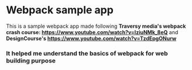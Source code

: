 # Webpack sample app
This is a sample webpack app made following
**Traversy media's webpack crash course: https://www.youtube.com/watch?v=lziuNMk_8eQ**
and 
**DesignCourse's https://www.youtube.com/watch?v=TzdEpgONurw**

### It helped me understand the basics of webpack for web building purpose
